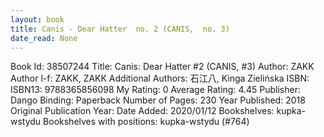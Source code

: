 ```yaml
---
layout: book
title: Canis - Dear Hatter  no. 2 (CANIS,  no. 3)
date_read: None
---
```


Book Id: 38507244
Title: Canis: Dear Hatter #2 (CANIS, #3)
Author: ZAKK
Author l-f: ZAKK, ZAKK
Additional Authors: 石江八, Kinga Zielińska
ISBN: 
ISBN13: 9788365856098
My Rating: 0
Average Rating: 4.45
Publisher: Dango
Binding: Paperback
Number of Pages: 230
Year Published: 2018
Original Publication Year: 
Date Added: 2020/01/12
Bookshelves: kupka-wstydu
Bookshelves with positions: kupka-wstydu (#764)

